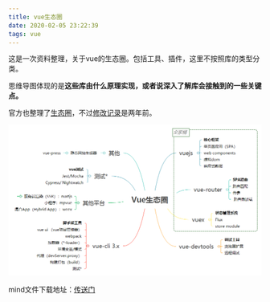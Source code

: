 ```yaml
---
title: vue生态圈
date: 2020-02-05 23:22:39
tags: vue
---
```


这是一次资料整理，关于vue的生态圈。包括工具、插件，这里不按照库的类型分类。

思维导图体现的是**这些库由什么原理实现，或者说深入了解库会接触到的一些关键点。**

官方也整理了[生态圈](https://github.com/vuejs/vue#ecosystem)，不过[修改记录](https://github.com/vuejs/vue/commit/4504cafa8dcece12538c8be4ae84fb93afcdafed#diff-04c6e90faac2675aa89e2176d2eec7d8R144-R18://github.com/vuejs/vue/commit/4504cafa8dcece12538c8be4ae84fb93afcdafed#diff-04c6e90faac2675aa89e2176d2eec7d8R144-R182)是两年前。

<!-- more -->

![vue生态圈](./vue-ecosystem/vue-ecosystem.png)

mind文件下载地址：<a class="btn" href="/download/vue-ecosystem.xmind">传送门</a>

